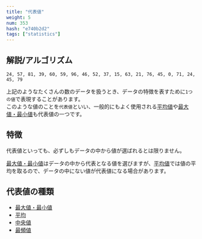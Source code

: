 ```yaml
---
title: "代表値"
weight: 5
num: 353
hash: "e740b2d2"
tags: ["statistics"]
---
```


## 解説/アルゴリズム

```text
24, 57, 81, 39, 60, 59, 96, 46, 52, 37, 15, 63, 21, 76, 45, 0, 71, 24, 45, 79
```

上記のようなたくさんの数のデータを扱うとき、データの特徴を表すために`1つの値`で表現することがあります。  
このような値のことを`代表値`といい、一般的にもよく使用される[平均値](/f46de367)や[最大値・最小値](/82214a1b)も代表値の一つです。

## 特徴

代表値といっても、必ずしもデータの中から値が選ばれるとは限りません。

[最大値・最小値](/82214a1b)はデータの中から代表となる値を選びますが、[平均値](/f46de367)では値の平均を取るので、データの中にない値が代表値になる場合があります。

## 代表値の種類

- [最大値・最小値](/82214a1b)
- [平均](/f46de367)
- [中央値](/d683e312)
- [最頻値](/f34281fa)
